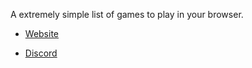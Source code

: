 A extremely simple list of games to play in your browser.

* [Website](https://david14p.github.io/Gamelist/)

* [Discord](https://discord.gg/9qxmVWNPAU)

